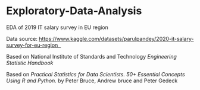 # Exploratory-Data-Analysis
EDA of 2019 IT salary survey in EU region 

Data source: https://www.kaggle.com/datasets/parulpandey/2020-it-salary-survey-for-eu-region  

Based on National Institute of Standards and Technology _Engineering Statistic Handbook_

Based on _Practical Statistics for Data Scientists. 50+ Essential Concepts Using R and Python._ by Peter Bruce, Andrew bruce and Peter Gedeck
